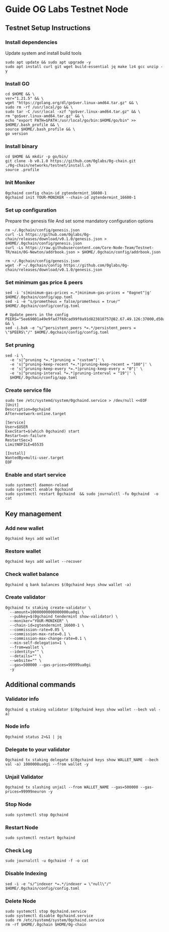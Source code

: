 # Guide OG Labs Testnet Node

## Testnet Setup Instructions

### Install dependencies

Update system and install build tools
```
sudo apt update && sudo apt upgrade -y
sudo apt install curl git wget build-essential jq make lz4 gcc unzip -y
```

### Install GO
```
cd $HOME && \
ver="1.21.5" && \
wget "https://golang.org/dl/go$ver.linux-amd64.tar.gz" && \
sudo rm -rf /usr/local/go && \
sudo tar -C /usr/local -xzf "go$ver.linux-amd64.tar.gz" && \
rm "go$ver.linux-amd64.tar.gz" && \
echo "export PATH=$PATH:/usr/local/go/bin:$HOME/go/bin" >> $HOME/.bash_profile && \
source $HOME/.bash_profile && \
go version
```

### Install binary
```
cd $HOME && mkdir -p go/bin/
git clone -b v0.1.0 https://github.com/0glabs/0g-chain.git
./0g-chain/networks/testnet/install.sh
source .profile
```

### Init Moniker
```
0gchaind config chain-id zgtendermint_16600-1
0gchaind init YOUR-MONIKER --chain-id zgtendermint_16600-1
```

### Set up configuration
Prepare the genesis file And set some mandatory configuration options
```
rm ~/.0gchain/config/genesis.json
curl -Ls https://github.com/0glabs/0g-chain/releases/download/v0.1.0/genesis.json > $HOME/.0gchain/config/genesis.json
curl -Ls https://raw.githubusercontent.com/Core-Node-Team/Testnet-TR/main/0G-Newton/addrbook.json > $HOME/.0gchain/config/addrbook.json
```
```
rm ~/.0gchain/config/genesis.json
wget -P ~/.0gchain/config https://github.com/0glabs/0g-chain/releases/download/v0.1.0/genesis.json
```

### Set minimum gas price & peers
```
sed -i 's|minimum-gas-prices =.*|minimum-gas-prices = "0agnet"|g' $HOME/.0gchain/config/app.toml
sed -i -e "s/prometheus = false/prometheus = true/" $HOME/.0gchain/config/config.toml
```
```
# Update peers in the config
PEERS="5ee69001a49e9fad7f60cad99f0a91d823810757@82.67.49.126:37000,d50aa74398af77c6c7bb5483bb1760989b780b8d@109.123.236.150:26656,213a99e681bcd8160ea1d209b8298c86e0355e67@94.156.117.229:26656,4b37705126b4cf304265e9d31c982b39bfb76c9a@94.156.117.19:26656,a41a2ef37d4bd5886f25010815cea53c7bd105cb@109.199.123.253:26656,6220bc5afb26f02627d13819b282aadad14f07c1@38.242.201.36:26656,a6076b5d78b9b37fd3488af51f2b9dcc6978f9e8@185.11.251.182:47656,ffa48d99f37eaf5473a02487ef26fd7691f770aa@149.102.141.113:26656,74fd185131f9903c694dec71a17b5def4f5d6fc1@80.71.227.186:26656,149f92d947d99aaadf2f1a01f510d528915b1952@45.94.209.90:26656,0be430094f421c136200fd2353f3082a0de0997f@62.171.144.252:16656,3bc22d3f241e2a292b583f06bc875f272ec2873e@207.244.244.26:26656,23ca14ea5c8f4dc37815f2108bd3b5157945a638@161.97.73.109:16656,da69988481b49b9e6865620a1296366bf36aeb11@213.199.39.178:26656,eb5053d264804ec65922065f888393ed38f6264c@5.78.79.198:16656" && \
sed -i.bak -e "s/^persistent_peers *=.*/persistent_peers = \"$PEERS\"/" $HOME/.0gchain/config/config.toml
```

### Set pruning
```
sed -i \
  -e 's|^pruning *=.*|pruning = "custom"|' \
  -e 's|^pruning-keep-recent *=.*|pruning-keep-recent = "100"|' \
  -e 's|^pruning-keep-every *=.*|pruning-keep-every = "0"|' \
  -e 's|^pruning-interval *=.*|pruning-interval = "19"|' \
  $HOME/.0gchain/config/app.toml
```

### Create service file
```
sudo tee /etc/systemd/system/0gchaind.service > /dev/null <<EOF
[Unit]
Description=0gchaind
After=network-online.target

[Service]
User=$USER
ExecStart=$(which 0gchaind) start
Restart=on-failure
RestartSec=3
LimitNOFILE=65535

[Install]
WantedBy=multi-user.target
EOF
```

### Enable and start service
```
sudo systemctl daemon-reload
sudo systemctl enable 0gchaind  
sudo systemctl restart 0gchaind  && sudo journalctl -fu 0gchaind  -o cat
```

## Key management

### Add new wallet
```
0gchaind keys add wallet
```

### Restore wallet
```
0gchaind keys add wallet --recover
```

### Check wallet balance 
```
0gchaind q bank balances $(0gchaind keys show wallet -a)
```

### Create validator
```
0gchaind tx staking create-validator \
  --amount=10000000000000000ua0gi \
  --pubkey=$(0gchaind tendermint show-validator) \
  --moniker="YOUR-MONIKER" \
  --chain-id=zgtendermint_16600-1 \
  --commission-rate=0.05 \
  --commission-max-rate=0.1 \
  --commission-max-change-rate=0.1 \
  --min-self-delegation=1 \
  --from=wallet \
  --identity="" \
  --details="" \
  --website="" \
  --gas=500000 --gas-prices=99999ua0gi
  -y
```

## Additional commands

### Validator info
```
0gchaind q staking validator $(0gchaind keys show wallet --bech val -a)
```

### Node info
```
0gchaind status 2>&1 | jq
```

### Delegate to your validator
```
0gchaind tx staking delegate $(0gchaind keys show WALLET_NAME --bech val -a) 1000000ua0gi --from wallet -y
```

### Unjail Validator 
```
0gchaind tx slashing unjail --from WALLET_NAME --gas=500000 --gas-prices=99999neuron -y
```

### Stop Node
```
sudo systemctl stop 0gchaind
```

### Restart Node
```
sudo systemctl restart 0gchaind
```

### Check Log
```
sudo journalctl -u 0gchaind -f -o cat
```

### Disable Indexing
```
sed -i -e "s/^indexer *=.*/indexer = \"null\"/" $HOME/.0gchain/config/config.toml
```

### Delete Node
```
sudo systemctl stop 0gchaind.service
sudo systemctl disable 0gchaind.service
sudo rm /etc/systemd/system/0gchaind.service
rm -rf $HOME/.0gchain $HOME/0g-chain
```

